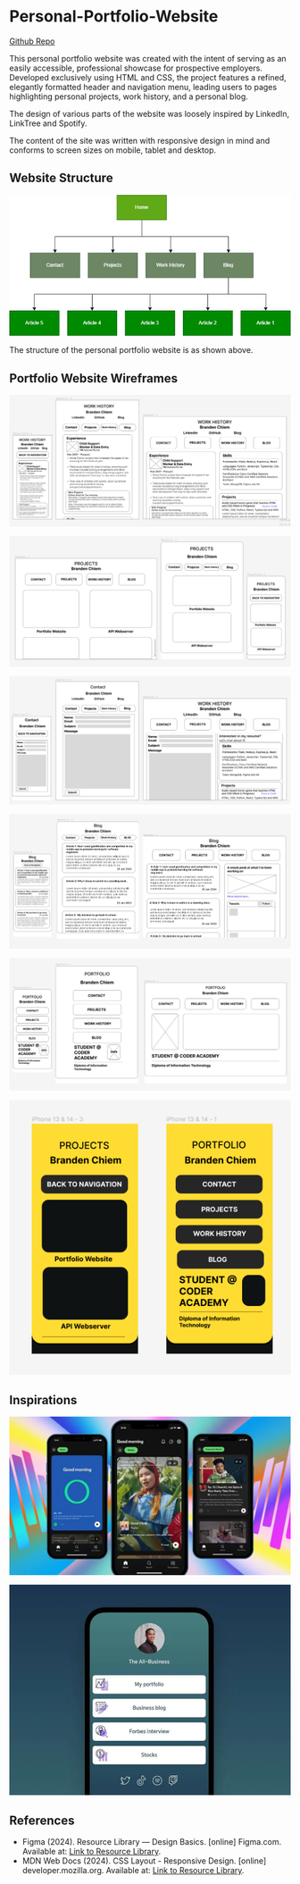 # Personal-Portfolio-Website

[Github Repo](https://github.com/duskpeyl/Personal-Portfolio-Website)

This personal portfolio website was created with the intent of serving as an easily accessible, professional showcase for prospective employers. Developed exclusively using HTML and CSS, the project features a refined, elegantly formatted header and navigation menu, leading users to pages highlighting personal projects, work history, and a personal blog.

The design of various parts of the website was loosely inspired by LinkedIn, LinkTree and Spotify.

The content of the site was written with responsive design in mind and conforms to screen sizes on mobile, tablet and desktop.

## Website Structure

![Portfolio Website Sitemap](./docs/Portfolio_Sitemap.jpg)

The structure of the personal portfolio website is as shown above.

## Portfolio Website Wireframes

![Portfolio Work History Wireframe](./docs/Portfolio_Work_History_Wireframes.PNG)

![Portfolio Projects Wireframe](./docs/Portfolio_Projects_Wireframes.PNG)

![Portfolio Contact Wireframe](./docs/Portfolio_Contact_Page_Wireframes.PNG)

![Portfolio Blog Wireframe](./docs/Portfolio_Blog_Wireframes.PNG)

![Portfolio Homepage Wireframe](./docs/Portfolio_Homepage_Wireframes.PNG)

![Portfolio Detailed Homepage Wireframe](./docs/Detailed_Mockups.PNG)

## Inspirations

![Spotify Inspiration](./docs/Spotify-Preview-On-Home_Music.webp)

![LinkTree Inspiration](./docs/linktree-free-vs-pro.jpg)

## References 
* Figma (2024). Resource Library — Design Basics. [online] Figma.com. Available at: [Link to Resource Library](https://www.figma.com/resource-library/design-basics/).
* MDN Web Docs (2024). CSS Layout - Responsive Design. [online] developer.mozilla.org. Available at: [Link to Resource Library](https://developer.mozilla.org/en-US/docs/Learn/CSS/CSS_layout/Responsive_Design).
